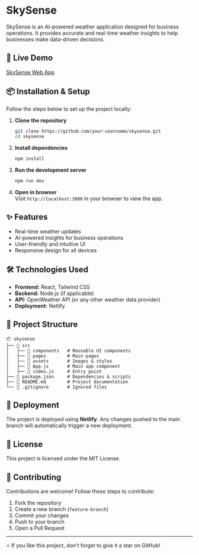 # SkySense

SkySense is an AI-powered weather application designed for business operations. It provides accurate and real-time weather insights to help businesses make data-driven decisions.

## 🚀 Live Demo
[SkySense Web App](https://s-k-y-s-e-n-s-e.netlify.app/)

## 📦 Installation & Setup
Follow the steps below to set up the project locally:

1. **Clone the repository**
   ```sh
   git clone https://github.com/your-username/skysense.git
   cd skysense
   ```

2. **Install dependencies**
   ```sh
   npm install
   ```

3. **Run the development server**
   ```sh
   npm run dev
   ```

4. **Open in browser**  
   Visit `http://localhost:3000` in your browser to view the app.

## ✨ Features
- Real-time weather updates
- AI-powered insights for business operations
- User-friendly and intuitive UI
- Responsive design for all devices

## 🛠️ Technologies Used
- **Frontend:** React, Tailwind CSS
- **Backend:** Node.js (if applicable)
- **API:** OpenWeather API (or any other weather data provider)
- **Deployment:** Netlify

## 📌 Project Structure
```
📦 skysense
├── 📂 src
│   ├── 📂 components   # Reusable UI components
│   ├── 📂 pages        # Main pages
│   ├── 📂 assets       # Images & styles
│   ├── 📜 App.js       # Main app component
│   ├── 📜 index.js     # Entry point
├── 📜 package.json     # Dependencies & scripts
├── 📜 README.md        # Project documentation
└── 📜 .gitignore       # Ignored files
```

## 🚀 Deployment
The project is deployed using **Netlify**. Any changes pushed to the main branch will automatically trigger a new deployment.

## 📄 License
This project is licensed under the MIT License.

## 🤝 Contributing
Contributions are welcome! Follow these steps to contribute:
1. Fork the repository
2. Create a new branch (`feature-branch`)
3. Commit your changes
4. Push to your branch
5. Open a Pull Request

---
⭐ If you like this project, don't forget to give it a star on GitHub!

